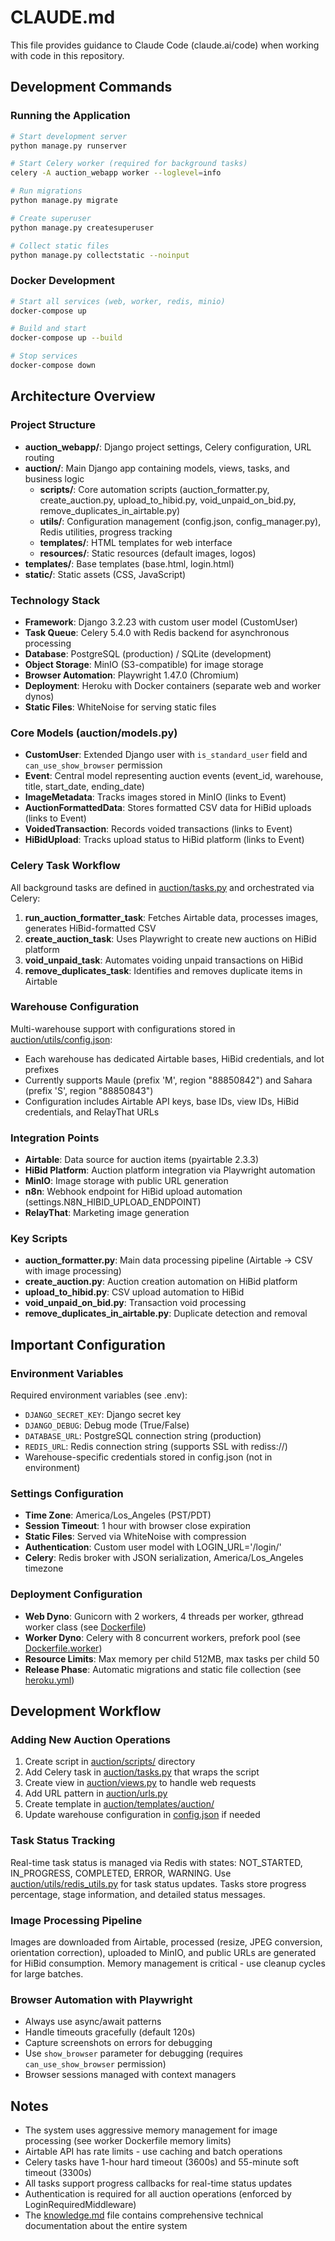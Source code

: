 # CLAUDE.md

This file provides guidance to Claude Code (claude.ai/code) when working with code in this repository.

## Development Commands

### Running the Application
```bash
# Start development server
python manage.py runserver

# Start Celery worker (required for background tasks)
celery -A auction_webapp worker --loglevel=info

# Run migrations
python manage.py migrate

# Create superuser
python manage.py createsuperuser

# Collect static files
python manage.py collectstatic --noinput
```

### Docker Development
```bash
# Start all services (web, worker, redis, minio)
docker-compose up

# Build and start
docker-compose up --build

# Stop services
docker-compose down
```

## Architecture Overview

### Project Structure
- **auction_webapp/**: Django project settings, Celery configuration, URL routing
- **auction/**: Main Django app containing models, views, tasks, and business logic
  - **scripts/**: Core automation scripts (auction_formatter.py, create_auction.py, upload_to_hibid.py, void_unpaid_on_bid.py, remove_duplicates_in_airtable.py)
  - **utils/**: Configuration management (config.json, config_manager.py), Redis utilities, progress tracking
  - **templates/**: HTML templates for web interface
  - **resources/**: Static resources (default images, logos)
- **templates/**: Base templates (base.html, login.html)
- **static/**: Static assets (CSS, JavaScript)

### Technology Stack
- **Framework**: Django 3.2.23 with custom user model (CustomUser)
- **Task Queue**: Celery 5.4.0 with Redis backend for asynchronous processing
- **Database**: PostgreSQL (production) / SQLite (development)
- **Object Storage**: MinIO (S3-compatible) for image storage
- **Browser Automation**: Playwright 1.47.0 (Chromium)
- **Deployment**: Heroku with Docker containers (separate web and worker dynos)
- **Static Files**: WhiteNoise for serving static files

### Core Models (auction/models.py)
- **CustomUser**: Extended Django user with `is_standard_user` field and `can_use_show_browser` permission
- **Event**: Central model representing auction events (event_id, warehouse, title, start_date, ending_date)
- **ImageMetadata**: Tracks images stored in MinIO (links to Event)
- **AuctionFormattedData**: Stores formatted CSV data for HiBid uploads (links to Event)
- **VoidedTransaction**: Records voided transactions (links to Event)
- **HiBidUpload**: Tracks upload status to HiBid platform (links to Event)

### Celery Task Workflow
All background tasks are defined in [auction/tasks.py](auction/tasks.py) and orchestrated via Celery:

1. **run_auction_formatter_task**: Fetches Airtable data, processes images, generates HiBid-formatted CSV
2. **create_auction_task**: Uses Playwright to create new auctions on HiBid platform
3. **void_unpaid_task**: Automates voiding unpaid transactions on HiBid
4. **remove_duplicates_task**: Identifies and removes duplicate items in Airtable

### Warehouse Configuration
Multi-warehouse support with configurations stored in [auction/utils/config.json](auction/utils/config.json):
- Each warehouse has dedicated Airtable bases, HiBid credentials, and lot prefixes
- Currently supports Maule (prefix 'M', region "88850842") and Sahara (prefix 'S', region "88850843")
- Configuration includes Airtable API keys, base IDs, view IDs, HiBid credentials, and RelayThat URLs

### Integration Points
- **Airtable**: Data source for auction items (pyairtable 2.3.3)
- **HiBid Platform**: Auction platform integration via Playwright automation
- **MinIO**: Image storage with public URL generation
- **n8n**: Webhook endpoint for HiBid upload automation (settings.N8N_HIBID_UPLOAD_ENDPOINT)
- **RelayThat**: Marketing image generation

### Key Scripts
- **auction_formatter.py**: Main data processing pipeline (Airtable → CSV with image processing)
- **create_auction.py**: Auction creation automation on HiBid platform
- **upload_to_hibid.py**: CSV upload automation to HiBid
- **void_unpaid_on_bid.py**: Transaction void processing
- **remove_duplicates_in_airtable.py**: Duplicate detection and removal

## Important Configuration

### Environment Variables
Required environment variables (see .env):
- `DJANGO_SECRET_KEY`: Django secret key
- `DJANGO_DEBUG`: Debug mode (True/False)
- `DATABASE_URL`: PostgreSQL connection string (production)
- `REDIS_URL`: Redis connection string (supports SSL with rediss://)
- Warehouse-specific credentials stored in config.json (not in environment)

### Settings Configuration
- **Time Zone**: America/Los_Angeles (PST/PDT)
- **Session Timeout**: 1 hour with browser close expiration
- **Static Files**: Served via WhiteNoise with compression
- **Authentication**: Custom user model with LOGIN_URL='/login/'
- **Celery**: Redis broker with JSON serialization, America/Los_Angeles timezone

### Deployment Configuration
- **Web Dyno**: Gunicorn with 2 workers, 4 threads per worker, gthread worker class (see [Dockerfile](Dockerfile))
- **Worker Dyno**: Celery with 8 concurrent workers, prefork pool (see [Dockerfile.worker](Dockerfile.worker))
- **Resource Limits**: Max memory per child 512MB, max tasks per child 50
- **Release Phase**: Automatic migrations and static file collection (see [heroku.yml](heroku.yml))

## Development Workflow

### Adding New Auction Operations
1. Create script in [auction/scripts/](auction/scripts/) directory
2. Add Celery task in [auction/tasks.py](auction/tasks.py) that wraps the script
3. Create view in [auction/views.py](auction/views.py) to handle web requests
4. Add URL pattern in [auction/urls.py](auction/urls.py)
5. Create template in [auction/templates/auction/](auction/templates/auction/)
6. Update warehouse configuration in [config.json](auction/utils/config.json) if needed

### Task Status Tracking
Real-time task status is managed via Redis with states: NOT_STARTED, IN_PROGRESS, COMPLETED, ERROR, WARNING. Use [auction/utils/redis_utils.py](auction/utils/redis_utils.py) for task status updates. Tasks store progress percentage, stage information, and detailed status messages.

### Image Processing Pipeline
Images are downloaded from Airtable, processed (resize, JPEG conversion, orientation correction), uploaded to MinIO, and public URLs are generated for HiBid consumption. Memory management is critical - use cleanup cycles for large batches.

### Browser Automation with Playwright
- Always use async/await patterns
- Handle timeouts gracefully (default 120s)
- Capture screenshots on errors for debugging
- Use `show_browser` parameter for debugging (requires `can_use_show_browser` permission)
- Browser sessions managed with context managers

## Notes
- The system uses aggressive memory management for image processing (see worker Dockerfile memory limits)
- Airtable API has rate limits - use caching and batch operations
- Celery tasks have 1-hour hard timeout (3600s) and 55-minute soft timeout (3300s)
- All tasks support progress callbacks for real-time status updates
- Authentication is required for all auction operations (enforced by LoginRequiredMiddleware)
- The [knowledge.md](knowledge.md) file contains comprehensive technical documentation about the entire system
